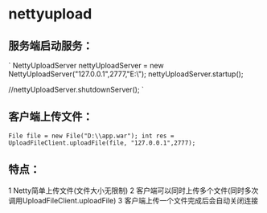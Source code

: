 # nettyupload

## 服务端启动服务：

`
NettyUploadServer nettyUploadServer = new NettyUploadServer("127.0.0.1",2777,"E:\\");
nettyUploadServer.startup();
		
//nettyUploadServer.shutdownServer();
`

## 客户端上传文件：

`
File file = new File("D:\\app.war");
int res = UploadFileClient.uploadFile(file, "127.0.0.1",2777);
`

## 特点：
1 Netty简单上传文件(文件大小无限制)
2 客户端可以同时上传多个文件(同时多次调用UploadFileClient.uploadFile)
3 客户端上传一个文件完成后会自动关闭连接